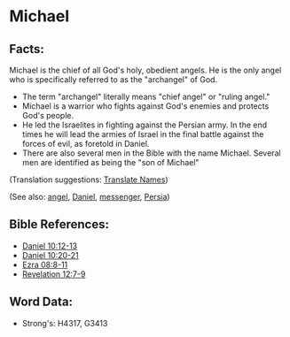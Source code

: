# Michael #

## Facts: ##

Michael is the chief of all God's holy, obedient angels. He is the only angel who is specifically referred to as the "archangel" of God.

* The term "archangel" literally means "chief angel" or "ruling angel."
* Michael is a warrior who fights against God's enemies and protects God's people.
* He led the Israelites in fighting against the Persian army. In the end times he will lead the armies of Israel in the final battle against the forces of evil, as foretold in Daniel.
* There are also several men in the Bible with the name Michael. Several men are identified as being the "son of Michael"

(Translation suggestions: [Translate Names](rc://en/ta/man/translate/translate-names))

(See also: [angel](../kt/angel.md), [Daniel](../names/daniel.md), [messenger](../other/messenger.md), [Persia](../names/persia.md))

## Bible References: ##

* [Daniel 10:12-13](rc://en/tn/help/dan/10/12)
* [Daniel 10:20-21](rc://en/tn/help/dan/10/20)
* [Ezra 08:8-11](rc://en/tn/help/ezr/08/08)
* [Revelation 12:7-9](rc://en/tn/help/rev/12/07)

## Word Data: ##

* Strong's: H4317, G3413
